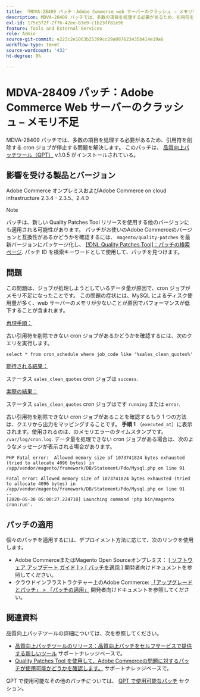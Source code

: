 ```yaml
---
title: 「MDVA-28409 パッチ：Adobe Commerce web サーバーのクラッシュ – メモリ不足」
description: MDVA-28409 パッチでは、多数の項目を処理する必要があるため、引用符を削除する cron ジョブが停止する問題を解決します。 このパッチは、[Quality Patches Tool （QPT） ] （https://devdocs.magento.com/guides/v2.4/comp-mgr/patching.html#mqp） v.1.0.5 がインストールされている場合に利用できます。
exl-id: 175e5f2f-2f76-42ee-83e9-c1b23ff81e96
feature: Tools and External Services
role: Admin
source-git-commit: e223c2e1063b25399cc29a087623435b414e19a6
workflow-type: tm+mt
source-wordcount: '432'
ht-degree: 0%

---
```


# MDVA-28409 パッチ：Adobe Commerce Web サーバーのクラッシュ – メモリ不足

MDVA-28409 パッチでは、多数の項目を処理する必要があるため、引用符を削除する cron ジョブが停止する問題を解決します。 このパッチは、 [品質向上パッチツール（QPT）](https://devdocs.magento.com/guides/v2.4/comp-mgr/patching.html#mqp) v.1.0.5 がインストールされている。

## 影響を受ける製品とバージョン

Adobe Commerce オンプレミスおよびAdobe Commerce on cloud infrastructure 2.3.4 - 2.3.5、2.4.0

>[!NOTE]
>
>パッチは、新しい Quality Patches Tool リリースを使用する他のバージョンにも適用される可能性があります。 パッチがお使いのAdobe Commerceのバージョンと互換性があるかどうかを確認するには、 `magento/quality-patches` を最新バージョンにパッケージ化し、 [[!DNL Quality Patches Tool]：パッチの検索ページ](https://devdocs.magento.com/quality-patches/tool.html#patch-grid). パッチ ID を検索キーワードとして使用して、パッチを見つけます。

## 問題

この問題は、ジョブが処理しようとしているデータ量が原因で、cron ジョブがメモリ不足になったことです。 この問題の症状には、MySQL によるディスク使用量が多く、web サーバーのメモリが少ないことが原因でパフォーマンスが低下することが含まれます。

<u>再現手順：</u>

古い引用符を削除できない cron ジョブがあるかどうかを確認するには、次のクエリを実行します。

```
select * from cron_schedule where job_code like '%sales_clean_quotes%'
```

<u>期待される結果：</u>

ステータス `sales_clean_quotes` cron ジョブは `success`.

<u>実際の結果：</u>

ステータス `sales_clean_quotes` cron ジョブはです `running` または `error`.

古い引用符を削除できない cron ジョブがあることを確認するもう 1 つの方法は、クエリから出力をマッピングすることです。 **手順 1** （`executed_at`）に表示されます。使用されるのは、のメモリエラーのタイムスタンプです。 `/var/log/cron.log`. データ量を処理できない cron ジョブがある場合は、次のようなメッセージが表示される場合があります。

```
PHP Fatal error:  Allowed memory size of 1073741824 bytes exhausted (tried to allocate 4096 bytes) in /app/vendor/magento/framework/DB/Statement/Pdo/Mysql.php on line 91

Fatal error: Allowed memory size of 1073741824 bytes exhausted (tried to allocate 4096 bytes) in /app/vendor/magento/framework/DB/Statement/Pdo/Mysql.php on line 91
--
[2020-05-30 05:00:27.224718] Launching command 'php bin/magento cron:run'.
```

## パッチの適用

個々のパッチを適用するには、デプロイメント方法に応じて、次のリンクを使用します。

* Adobe CommerceまたはMagento Open Sourceオンプレミス： [[ ソフトウェア アップデート ガイド ] > [ パッチを適用 ]](https://devdocs.magento.com/guides/v2.4/comp-mgr/patching/mqp.html) 開発者向けドキュメントを参照してください。
* クラウドインフラストラクチャー上のAdobe Commerce: [「アップグレードとパッチ」 > 「パッチの適用」](https://devdocs.magento.com/cloud/project/project-patch.html) 開発者向けドキュメントを参照してください。

## 関連資料

品質向上パッチツールの詳細については、次を参照してください。

* [品質向上パッチツールのリリース：品質向上パッチをセルフサービスで提供する新しいツール](/help/announcements/adobe-commerce-announcements/magento-quality-patches-released-new-tool-to-self-serve-quality-patches.md) サポートナレッジベースで。
* [Quality Patches Tool を使用して、Adobe Commerceの問題に対するパッチが使用可能かどうかを確認します。](/help/support-tools/patches-available-in-qpt-tool/check-patch-for-magento-issue-with-magento-quality-patches.md) サポートナレッジベースで。

QPT で使用可能なその他のパッチについては、 [QPT で使用可能なパッチ](https://support.magento.com/hc/en-us/sections/360010506631-Patches-available-in-MQP-tool-) セクション。
